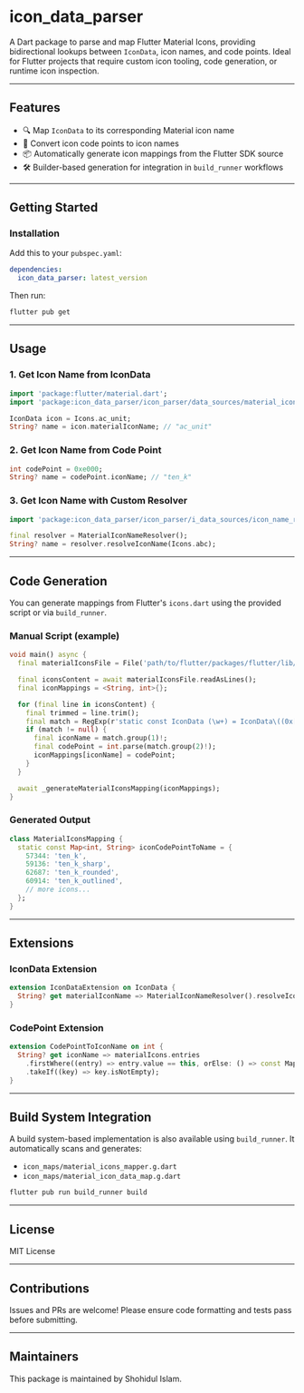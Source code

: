 # icon\_data\_parser

A Dart package to parse and map Flutter Material Icons, providing bidirectional lookups between `IconData`, icon names, and code points. Ideal for Flutter projects that require custom icon tooling, code generation, or runtime icon inspection.

---

## Features

* 🔍 Map `IconData` to its corresponding Material icon name
* 🔢 Convert icon code points to icon names
* 📦 Automatically generate icon mappings from the Flutter SDK source
* 🛠️ Builder-based generation for integration in `build_runner` workflows

---

## Getting Started

### Installation

Add this to your `pubspec.yaml`:

```yaml
dependencies:
  icon_data_parser: latest_version
```

Then run:

```bash
flutter pub get
```

---

## Usage

### 1. Get Icon Name from IconData

```dart
import 'package:flutter/material.dart';
import 'package:icon_data_parser/icon_parser/data_sources/material_icon_name_resolver.dart';

IconData icon = Icons.ac_unit;
String? name = icon.materialIconName; // "ac_unit"
```

### 2. Get Icon Name from Code Point

```dart
int codePoint = 0xe000;
String? name = codePoint.iconName; // "ten_k"
```

### 3. Get Icon Name with Custom Resolver

```dart
import 'package:icon_data_parser/icon_parser/i_data_sources/icon_name_resolver.dart';

final resolver = MaterialIconNameResolver();
String? name = resolver.resolveIconName(Icons.abc);
```

---

## Code Generation

You can generate mappings from Flutter's `icons.dart` using the provided script or via `build_runner`.

### Manual Script (example)

```dart
void main() async {
  final materialIconsFile = File('path/to/flutter/packages/flutter/lib/src/material/icons.dart');

  final iconsContent = await materialIconsFile.readAsLines();
  final iconMappings = <String, int>{};

  for (final line in iconsContent) {
    final trimmed = line.trim();
    final match = RegExp(r'static const IconData (\w+) = IconData\((0x[a-fA-F0-9]+),').firstMatch(trimmed);
    if (match != null) {
      final iconName = match.group(1)!;
      final codePoint = int.parse(match.group(2)!);
      iconMappings[iconName] = codePoint;
    }
  }

  await _generateMaterialIconsMapping(iconMappings);
}
```

### Generated Output

```dart
class MaterialIconsMapping {
  static const Map<int, String> iconCodePointToName = {
    57344: 'ten_k',
    59136: 'ten_k_sharp',
    62687: 'ten_k_rounded',
    60914: 'ten_k_outlined',
    // more icons...
  };
}
```

---

## Extensions

### IconData Extension

```dart
extension IconDataExtension on IconData {
  String? get materialIconName => MaterialIconNameResolver().resolveIconName(this);
}
```

### CodePoint Extension

```dart
extension CodePointToIconName on int {
  String? get iconName => materialIcons.entries
    .firstWhere((entry) => entry.value == this, orElse: () => const MapEntry('', 0)).key
    .takeIf((key) => key.isNotEmpty);
}
```

---

## Build System Integration

A build system-based implementation is also available using `build_runner`. It automatically scans and generates:

* `icon_maps/material_icons_mapper.g.dart`
* `icon_maps/material_icon_data_map.g.dart`

```bash
flutter pub run build_runner build
```

---

## License

MIT License

---

## Contributions

Issues and PRs are welcome! Please ensure code formatting and tests pass before submitting.

---

## Maintainers

This package is maintained by Shohidul Islam.
